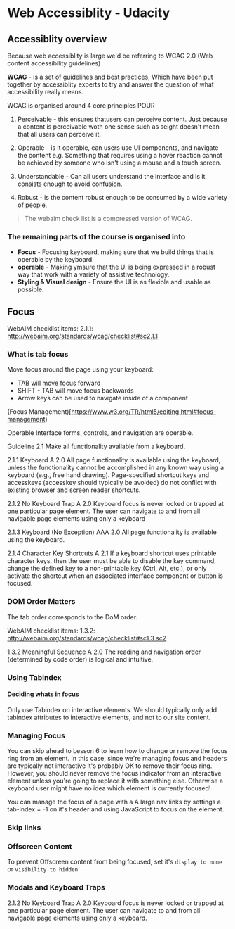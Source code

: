 # Web Accessiblity - Udacity

##  Accessiblity overview 
 Because web accessiblity is large we'd be referring to WCAG 2.0 (Web content accessibility guidelines) 

**WCAG** - is a set of guidelines and best practices, Which have been put together by accessiblity experts to try and answer the question of what accessibility really means.  

WCAG is organised around 4 core principles 
POUR 

1. Perceivable - this ensures thatusers can perceive content. Just because a content is perceivable woth one sense such as seight doesn't mean that all users can perceive it.

2. Operable - is it operable, can users use UI components, and navigate the content e.g. Something that requires using a hover reaction cannot be achieved by someone who isn't using a mouse and a touch screen. 

3. Understandable - Can all users understand the interface and is it consists enough to avoid confusion.

4. Robust - is the content robust enough to be consumed by a wide variety of people.



> The webaim check list is a compressed version of WCAG. 

### The remaining parts of the course is organised into 
- **Focus** - Focusing keyboard, making sure that we build things that is operable by the keyboard. 
- **operable** - Making ymsure that the UI is being expressed in a robust way that work with a variety of assistive technology.
- **Styling & Visual design** - Ensure the UI is as flexible and usable as possible.



## Focus 
WebAIM checklist items: 
2.1.1: http://webaim.org/standards/wcag/checklist#sc2.1.1


### What is tab focus
Move focus around the page using your keyboard:

- TAB will move focus forward
- SHIFT - TAB will move focus backwards
- Arrow keys can be used to navigate inside of a component

(Focus Management)[https://www.w3.org/TR/html5/editing.html#focus-management)


Operable
Interface forms, controls, and navigation are operable. 

Guideline 2.1
Make all functionality available from a keyboard. 

2.1.1 Keyboard
A 2.0
All page functionality is available using the keyboard, unless the functionality cannot be accomplished in any known way using a keyboard (e.g., free hand drawing).
Page-specified shortcut keys and accesskeys (accesskey should typically be avoided) do not conflict with existing browser and screen reader shortcuts. 

2.1.2 No Keyboard Trap
A 2.0
Keyboard focus is never locked or trapped at one particular page element. The user can navigate to and from all navigable page elements using only a keyboard 

2.1.3 Keyboard (No Exception)
AAA 2.0
All page functionality is available using the keyboard.

2.1.4 Character Key Shortcuts
A 2.1
If a keyboard shortcut uses printable character keys, then the user must be able to disable the key command, change the defined key to a non-printable key (Ctrl, Alt, etc.), or only activate the shortcut when an associated interface component or button is focused.



### DOM Order Matters 
The tab order corresponds to the DoM order. 

WebAIM checklist items: 
1.3.2: http://webaim.org/standards/wcag/checklist#sc1.3.sc2


1.3.2 Meaningful Sequence
A 2.0
The reading and navigation order (determined by code order) is logical and intuitive. 




### Using Tabindex 


#### Deciding whats in focus 
Only use Tabindex on interactive elements. We should typically only add tabindex attributes to interactive elements, and not to our site content. 


### Managing Focus

You can skip ahead to Lesson 6 to learn how to change or remove the focus ring from an element. In this case, since we're managing focus and headers are typically not interactive it's probably OK to remove their focus ring. However, you should never remove the focus indicator from an interactive element unless you're going to replace it with something else. Otherwise a keyboard user might have no idea which element is currently focused!

You can manage the focus of a page with a A large nav links by settings a tab-index = -1 on it's header and using JavaScript to focus on the element.
 
 
### Skip links 



### Offscreen Content 
To prevent Offscreen content from being focused, set it's `display to none` or `visibility to hidden` 


### Modals and Keyboard Traps 

2.1.2 No Keyboard Trap
A 2.0
Keyboard focus is never locked or trapped at one particular page element. The user can navigate to and from all navigable page elements using only a keyboard. 





